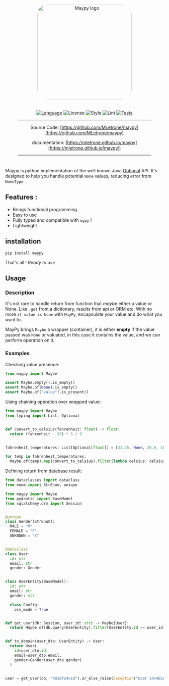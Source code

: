 <div align="center" style="margin:40px;">
  <img src="https://raw.githubusercontent.com/MLetrone/maypy/master/docs/pages/assets/img/logo.png" alt="Maypy logo" style="margin-bottom: 20px; border-radius: 2rem" width="300"/>
<!-- --8<-- [start:overview-header] -->

  [![Language](https://img.shields.io/badge/Language-python≥3.9-3776ab?style=flat-square&logo=Python)](https://www.python.org/)
  ![License](https://img.shields.io/badge/License-MIT-yellow?style=flat-square)
  ![Style](https://img.shields.io/badge/Style-ruff-9a9a9a?style=flat-square)
  ![Lint](https://img.shields.io/badge/Lint-ruff,%20mypy-brightgreen?style=flat-square)
  [![Tests](https://github.com/MLetrone/maypy/actions/workflows/check.yml/badge.svg?branch=master)](https://github.com/MLetrone/maypy/actions/workflows/check.yml)

<!-- --8<-- [end:overview-header] -->

---

Source Code: [https://github.com/MLetrone/maypy](https://github.com/MLetrone/maypy)

documentation: [https://mletrone.github.io/maypy](https://mletrone.github.io/maypy/)

---
</div>
<!-- --8<-- [start:overview-body] -->

Maypy is python implementation of the well known Java [Optional](https://docs.oracle.com/en%2Fjava%2Fjavase%2F11%2Fdocs%2Fapi%2F%2F/java.base/java/util/Optional.html) API.
It's designed to help you handle potential `None` values, reducing error from `NoneType`.

## Features :
- Brings functional programming
- Easy to use
- Fully typed and compatible with `mypy` !
- Lightweight

<!-- --8<-- [end:overview-body] -->
## installation

```shell
pip install maypy
```

That's all ! _Ready to use_

## Usage

### Description

<!-- --8<-- [start:description] -->

It's not rare to handle return from function that _maybe_ either a value or None.
Like `.get` from a dictionary, results from api or ORM etc.
With no more `if value is None` with `MayPy`, encapsulate your value and do what you want to.

MayPy brings `Maybe` a wrapper (container), it is either **empty** if the value passed was `None` or valuated,
in this case it contains the value, and we can perform operation on it.

<!-- --8<-- [end:description] -->

### Examples

Checking value presence:
```python
from maypy import Maybe

assert Maybe.empty().is_empty()
assert Maybe.of(None).is_empty()
assert Maybe.of("value").is_present()
```
Using chaining operation over wrapped value:
```python
from maypy import Maybe
from typing import List, Optional


def convert_to_celsius(fahrenheit: float) -> float:
  return (fahrenheit - 32) * 5 / 9


fahrenheit_temperatures: List[Optional[float]] = [32.45, None, 26.6, 100, 72, None, 10]

for temp in fahrenheit_temperatures:
  Maybe.of(temp).map(convert_to_celsius).filter(lambda celsius: celsius > 0)
```

Defining return from database result:

````python
from dataclasses import dataclass
from enum import StrEnum, unique

from maypy import Maybe
from pydantic import BaseModel
from sqlalchemy.orm import Session


@unique
class Gender(StrEnum):
  MALE = "M"
  FEMALE = "F"
  UNKNOWN = "X"


@dataclass
class User:
  id: str
  email: str
  gender: Gender


class UserEntity(BaseModel):
  id: str
  email: str
  gender: str

  class Config:
    orm_mode = True


def get_user(db: Session, user_id: str) -> Maybe[User]:
  return Maybe.of(db.query(UserEntity).filter(UserEntity.id == user_id).first()).map(to_domain)


def to_domain(user_dto: UserEntity) -> User:
  return User(
    id=user_dto.id,
    email=user_dto.email,
    gender=Gender(user_dto.gender)
  )


user = get_user(db, "481efz4x1d").or_else_raise(Exception("User id<481efz4x1d> not found"))
````